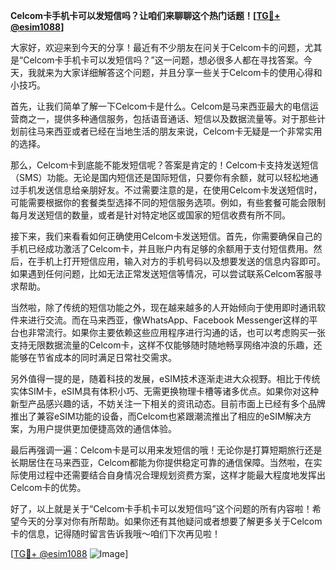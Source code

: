 **Celcom卡手机卡可以发短信吗？让咱们来聊聊这个热门话题！[[TG💪+ @esim1088](https://t.me/s/esim1088)]**

大家好，欢迎来到今天的分享！最近有不少朋友在问关于Celcom卡的问题，尤其是“Celcom卡手机卡可以发短信吗？”这一问题，想必很多人都在寻找答案。今天，我就来为大家详细解答这个问题，并且分享一些关于Celcom卡的使用心得和小技巧。

首先，让我们简单了解一下Celcom卡是什么。Celcom是马来西亚最大的电信运营商之一，提供多种通信服务，包括语音通话、短信以及数据流量等。对于那些计划前往马来西亚或者已经在当地生活的朋友来说，Celcom卡无疑是一个非常实用的选择。

那么，Celcom卡到底能不能发短信呢？答案是肯定的！Celcom卡支持发送短信（SMS）功能。无论是国内短信还是国际短信，只要你有余额，就可以轻松地通过手机发送信息给亲朋好友。不过需要注意的是，在使用Celcom卡发送短信时，可能需要根据你的套餐类型选择不同的短信服务选项。例如，有些套餐可能会限制每月发送短信的数量，或者是针对特定地区或国家的短信收费有所不同。

接下来，我们来看看如何正确使用Celcom卡发送短信。首先，你需要确保自己的手机已经成功激活了Celcom卡，并且账户内有足够的余额用于支付短信费用。然后，在手机上打开短信应用，输入对方的手机号码以及想要发送的信息内容即可。如果遇到任何问题，比如无法正常发送短信等情况，可以尝试联系Celcom客服寻求帮助。

当然啦，除了传统的短信功能之外，现在越来越多的人开始倾向于使用即时通讯软件来进行交流。而在马来西亚，像WhatsApp、Facebook Messenger这样的平台也非常流行。如果你主要依赖这些应用程序进行沟通的话，也可以考虑购买一张支持无限数据流量的Celcom卡，这样不仅能够随时随地畅享网络冲浪的乐趣，还能够在节省成本的同时满足日常社交需求。

另外值得一提的是，随着科技的发展，eSIM技术逐渐走进大众视野。相比于传统实体SIM卡，eSIM具有体积小巧、无需更换物理卡槽等诸多优点。如果你对这种新型产品感兴趣的话，不妨关注一下相关的资讯动态。目前市面上已经有多个品牌推出了兼容eSIM功能的设备，而Celcom也紧跟潮流推出了相应的eSIM解决方案，为用户提供更加便捷高效的通信体验。

最后再强调一遍：Celcom卡是可以用来发短信的哦！无论你是打算短期旅行还是长期居住在马来西亚，Celcom都能为你提供稳定可靠的通信保障。当然啦，在实际使用过程中还需要结合自身情况合理规划资费方案，这样才能最大程度地发挥出Celcom卡的优势。

好了，以上就是关于“Celcom卡手机卡可以发短信吗”这个问题的所有内容啦！希望今天的分享对你有所帮助。如果你还有其他疑问或者想要了解更多关于Celcom卡的信息，记得随时留言告诉我哦～咱们下次再见啦！

[[TG💪+ @esim1088](https://t.me/s/esim1088) ![Image](https://i.postimg.cc/4NQfJmqS/Snipaste-2025-05-13-00-14-12.png)]
